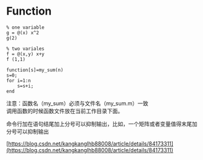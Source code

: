 # Function

```text
% one variable
g = @(x) x^2
g(2)

% two variales
f = @(x,y) x+y
f (1,1)
```

```text
function[s]=my_sum(n)
s=0;
for i=1:n
    s=s+i;
end
```

 注意：函数名（my\_sum）必须与文件名（my\_sum.m）一致  
调用函数的时候函数文件放在当前工作目录下面。

命令行加在语句结尾加上分号可以抑制输出，比如，一个矩阵或者变量值得末尾加分号可以抑制输出

[https://blog.csdn.net/kangkanglhb88008/article/details/84173311](https://blog.csdn.net/kangkanglhb88008/article/details/84173311)

